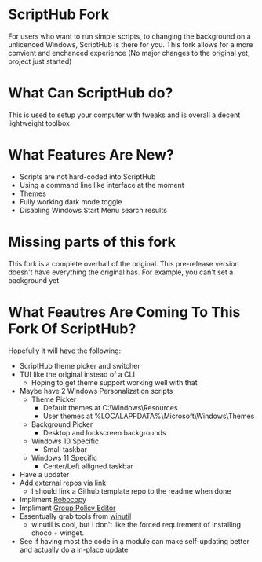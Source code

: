 # ScriptHub Fork

For users who want to run simple scripts, to changing the background on a unlicenced Windows, ScriptHub is there for you. This fork allows for a more convient and enchanced experience (No major changes to the original yet, project just started)

# What Can ScriptHub do?

This is used to setup your computer with tweaks and is overall a decent lightweight toolbox

# What Features Are New?

- Scripts are not hard-coded into ScriptHub
- Using a command line like interface at the moment
- Themes
- Fully working dark mode toggle
- Disabling Windows Start Menu search results

# Missing parts of this fork

This fork is a complete overhall of the original. This pre-release version doesn't have everything the original has. For example, you can't set a background yet

# What Feautres Are Coming To This Fork Of ScriptHub?

Hopefully it will have the following:

- ScriptHub theme picker and switcher
- TUI like the original instead of a CLI
    - Hoping to get theme support working well with that
- Maybe have 2 Windows Personalization scripts
    - Theme Picker
        - Default themes at C:\Windows\Resources
        - User themes at %LOCALAPPDATA%\Microsoft\Windows\Themes
    - Background Picker
        - Desktop and lockscreen backgrounds
    - Windows 10 Specific
        - Small taskbar
    - Windows 11 Specific
        - Center/Left alligned taskbar
- Have a updater
- Add external repos via link
    - I should link a Github template repo to the readme when done
- Impliment [Robocopy](https://github.com/ChrisTitusTech/win10script/blob/master/Individual%20Scripts/robocopy.ps1)
- Impliment [Group Policy Editor](https://github.com/ChrisTitusTech/winutil/blob/main/gpedit-home.ps1)
- Essentually grab tools from [winutil](https://github.com/ChrisTitusTech/winutil/tree/main/functions/private)
    - winutil is cool, but I don't like the forced requirement of installing choco + winget. 
- See if having most the code in a module can make self-updating better and actually do a in-place update